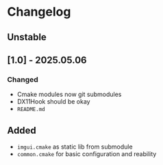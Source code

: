 # Changelog

## Unstable

## [1.0] - 2025.05.06

### Changed

- Cmake modules now git submodules
- DX11Hook should be okay
- `README.md`

## Added

- `imgui.cmake` as static lib from submodule
- `common.cmake` for basic configuration and reability
